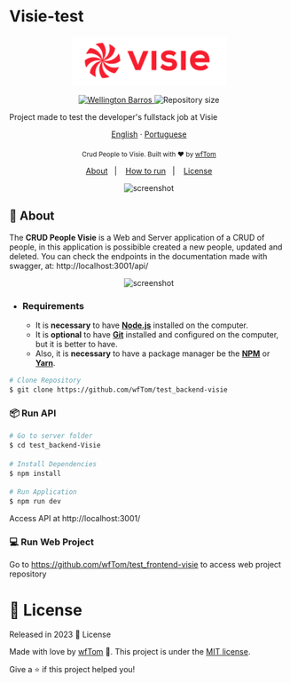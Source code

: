 # Visie-test

<p align="center">
   <img src="./.github/logo.png" alt="Visie" width="280"/>
</p>

<p align="center">
   <a href="https://www.linkedin.com/in/wellington-barros-593ba0137/">
      <img alt="Wellington Barros" src="https://img.shields.io/badge/-Wellington%20Barros-8257E5?style=flat&logo=Linkedin&logoColor=white" />
   </a>
  <img alt="Repository size" src="https://img.shields.io/github/repo-size/wfTom/test_backend-Visie?color=774DD6">
</p>

Project made to test the developer's fullstack job at Visie

<p align="center">
    <a href="README.md">English</a>
    ·
    <a href="README-pt.md">Portuguese</a>
 </p>

<div align="center">
  <sub>Crud People to Visie. Built with ❤︎ by
    <a href="https://github.com/wfTom">wfTom</a>
  </sub>
</div>

<p align="center">
   <a href="#bookmark-about">About</a>&nbsp;&nbsp;&nbsp;|&nbsp;&nbsp;&nbsp;
   <a href="#construction_worker-how-to-run">How to run</a>&nbsp;&nbsp;&nbsp;|&nbsp;&nbsp;&nbsp;
   <a href="#memo-licença">License</a>
</p>

<p align="center">
  <img alt="screenshot" width="650px" src="./.github/screenshot.jpeg" />
<p>
  
## :bookmark: About

The **CRUD People Visie** is a Web and Server application of a CRUD of people, in this application is possibible created a new people, updated and deleted.
You can check the endpoints in the documentation made with swagger, at: http://localhost:3001/api/

<p align="center">
  <img alt="screenshot" width="650px" src="./.github/swagger.jpeg" />
<p>

- ### **Requirements**

  - It is **necessary** to have **[Node.js](https://nodejs.org/en/)** installed
    on the computer.
  - It is **optional** to have **[Git](https://git-scm.com/)** installed and
    configured on the computer, but it is better to have.
  - Also, it is **necessary** to have a package manager be the
    **[NPM](https://www.npmjs.com/)** or **[Yarn](https://yarnpkg.com/)**.

```bash
# Clone Repository
$ git clone https://github.com/wfTom/test_backend-visie
```

### 📦 Run API

```bash
# Go to server folder
$ cd test_backend-Visie

# Install Dependencies
$ npm install

# Run Application
$ npm run dev
```

Access API at http://localhost:3001/

### 💻 Run Web Project

Go to https://github.com/wfTom/test_frontend-visie to access web project repository

# :closed_book: License

Released in 2023 :closed_book: License

Made with love by [wfTom](https://github.com/wfTom) 🚀. This project is under
the [MIT license](./LICENSE).

Give a ⭐️ if this project helped you!
